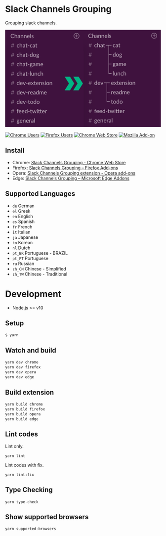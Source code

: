 # Slack Channels Grouping

Grouping slack channels.

![](./promo/Screenshot_1280x800.png)


[![Chrome Users](https://img.shields.io/chrome-web-store/users/lcbnhfianneihfgkmfncnhpkpghedbkm?logo=google-chrome&logoColor=white)](https://chrome.google.com/webstore/detail/slack-channels-grouping/lcbnhfianneihfgkmfncnhpkpghedbkm)   [![Firefox Users](https://img.shields.io/amo/users/slack-channels-grouping?logo=firefox&color=blightcreen)](https://addons.mozilla.org/ja/firefox/addon/slack-channels-grouping/)   [![Chrome Web Store](https://img.shields.io/chrome-web-store/v/lcbnhfianneihfgkmfncnhpkpghedbkm?logo=google-chrome&logoColor=white)](https://chrome.google.com/webstore/detail/slack-channels-grouping/lcbnhfianneihfgkmfncnhpkpghedbkm)   [![Mozilla Add-on](https://img.shields.io/amo/v/slack-channels-grouping?logo=firefox)](https://addons.mozilla.org/ja/firefox/addon/slack-channels-grouping/)



## Install

- Chrome: [Slack Channels Grouping - Chrome Web Store](https://chrome.google.com/webstore/detail/slack-channels-grouping/lcbnhfianneihfgkmfncnhpkpghedbkm)
- Firefox: [Slack Channels Grouping – Firefox Add-ons](https://addons.mozilla.org/firefox/addon/slack-channels-grouping/)
- Opera: [Slack Channels Grouping extension - Opera add-ons](https://addons.opera.com/extensions/details/slack-channels-grouping)
- Edge: [Slack Channels Grouping – Microsoft Edge Addons](https://microsoftedge.microsoft.com/addons/detail/klpmclmecincfgkoebkackfkmkafpgml)

## Supported Languages
- `de` German
- `el` Greek
- `en` English
- `es` Spanish
- `fr` French
- `it` Italian
- `ja` Japanese
- `ko` Korean
- `nl` Dutch
- `pt_BR` Portuguese - BRAZIL
- `pt_PT` Portuguese
- `ru` Russian
- `zh_CN` Chinese - Simplified
- `zh_TW` Chinese - Traditional

# Development
- Node.js >= v10

## Setup
```
$ yarn
```

## Watch and build
```
yarn dev chrome
yarn dev firefox
yarn dev opera
yarn dev edge
```

## Build extension
```
yarn build chrome
yarn build firefox
yarn build opera
yarn build edge
```

## Lint codes
Lint only.
```
yarn lint
```

Lint codes with fix.
```
yarn lint:fix
```

## Type Checking
```
yarn type-check
```

## Show supported browsers
```
yarn supported-browsers
```
